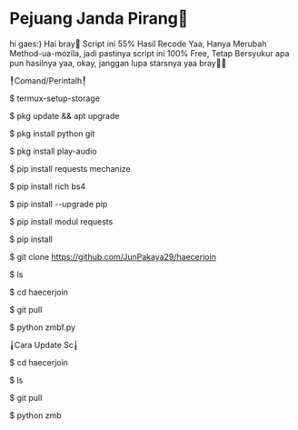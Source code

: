 # Pejuang Janda Pirang🐒
hi gaes:)
Hai bray🌝 Script ini 55% Hasil Recode Yaa, 
Hanya Merubah Method-ua-mozila, jadi pastinya script ini 100% Free, 
Tetap Bersyukur apa pun hasilnya yaa, okay, janggan lupa starsnya yaa bray🙉🙉


╿Comand/Perintalh╿

$ termux-setup-storage

$ pkg update && apt upgrade

$ pkg install python git

$ pkg install play-audio

$ pip install requests mechanize

$ pip install rich bs4

$ pip install --upgrade pip

$ pip install modul requests

$ pip install

$ git clone https://github.com/JunPakaya29/haecerjoin

$ ls

$ cd haecerjoin

$ git pull

$ python zmbf.py

╽Cara Update Sc╽

$ cd haecerjoin

$ ls

$ git pull

$ python zmb



